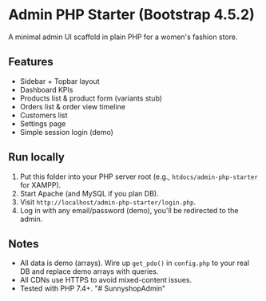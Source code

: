 # Admin PHP Starter (Bootstrap 4.5.2)

A minimal admin UI scaffold in plain PHP for a women's fashion store.

## Features
- Sidebar + Topbar layout
- Dashboard KPIs
- Products list & product form (variants stub)
- Orders list & order view timeline
- Customers list
- Settings page
- Simple session login (demo)

## Run locally
1. Put this folder into your PHP server root (e.g., `htdocs/admin-php-starter` for XAMPP).
2. Start Apache (and MySQL if you plan DB).
3. Visit `http://localhost/admin-php-starter/login.php`.
4. Log in with any email/password (demo), you'll be redirected to the admin.

## Notes
- All data is demo (arrays). Wire up `get_pdo()` in `config.php` to your real DB and replace demo arrays with queries.
- All CDNs use HTTPS to avoid mixed-content issues.
- Tested with PHP 7.4+.
"# SunnyshopAdmin" 
